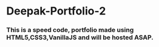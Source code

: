 # Deepak-Portfolio-2

### This is a speed code, portfolio made using HTML5,CSS3,VanillaJS and will be hosted ASAP.
